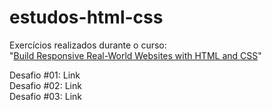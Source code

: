 # estudos-html-css

Exercícios realizados durante o curso:<br>
"<a href="https://www.udemy.com/course/design-and-develop-a-killer-website-with-html5-and-css3/">Build Responsive Real-World Websites with HTML and CSS</a>"

Desafio #01: Link </br>
Desafio #02: Link </br>
Desafio #03: Link


